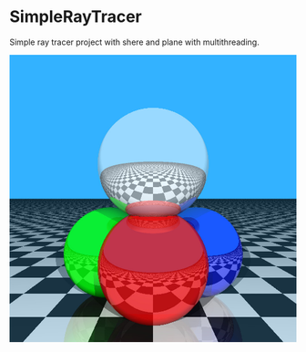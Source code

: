 # SimpleRayTracer
Simple ray tracer project with shere and plane with multithreading.

![Simple of execution](output.jpg)
